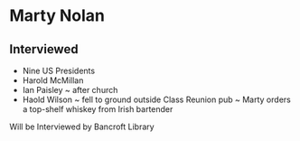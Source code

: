 # Marty Nolan

## Interviewed

* Nine US Presidents
* Harold McMillan
* Ian Paisley ~ after church
* Haold Wilson ~ fell to ground outside Class Reunion pub ~ Marty orders a top-shelf whiskey from Irish bartender

Will be Interviewed by Bancroft Library


